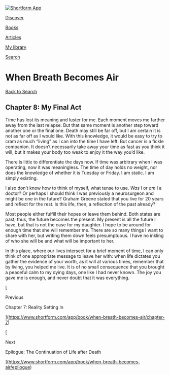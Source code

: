 [![Shortform App](https://www.shortform.com/img/logo-dark.70c1b072.svg)](https://www.shortform.com/app)

[Discover](https://www.shortform.com/app)

[Books](https://www.shortform.com/app/books)

[Articles](https://www.shortform.com/app/articles)

[My library](https://www.shortform.com/app/library)

[Search](https://www.shortform.com/app/search)

# When Breath Becomes Air

[Back to Search](https://www.shortform.com/app/search)

## Chapter 8: My Final Act

Time has lost its meaning and luster for me. Each moment moves me farther away from the last relapse. But that same moment is another step toward another one or the final one. Death may still be far off, but I am certain it is not as far off as I would like. With this knowledge, it would be easy to try to cram as much “living” as I can into the time I have left. But cancer is a fickle companion. It doesn’t necessarily take away your time as fast as you think it will, but it makes your body too weak to enjoy it the way you’d like.

There is little to differentiate the days now. If time was arbitrary when I was operating, now it was meaningless. The time of day holds no weight, nor does the knowledge of whether it is Tuesday or Friday. I am static. I am simply existing.

I also don’t know how to think of myself, what tense to use. _Was_ I or _am_ I a doctor? Or perhaps I should think I was previously a neurosurgeon and might be one in the future? Graham Greene stated that you live for 20 years and reflect for the rest. Is this life, then, a reflection of the past already?

Most people either fulfill their hopes or leave them behind. Both states are past; thus, the future becomes the present. My present is all the future I have, but that is not the case for my daughter. I hope to be around for enough time that she will remember me. There are so many things I want to share with her, but writing them down feels presumptuous. I have no inkling of who she will be and what will be important to her.

In this place, where our lives intersect for a brief moment of time, I can only think of one appropriate message to leave her with: when life dictates you gather the evidence of your worth, as it will at various times, remember that by living, you helped me live. It is of no small consequence that you brought a peaceful calm to my dying days, one like I had never known. The joy you gave me is enough, and never doubt that it was everything.

[

Previous

Chapter 7: Reality Setting In

](https://www.shortform.com/app/book/when-breath-becomes-air/chapter-7)

[

Next

Epilogue: The Continuation of Life after Death

](https://www.shortform.com/app/book/when-breath-becomes-air/epilogue)